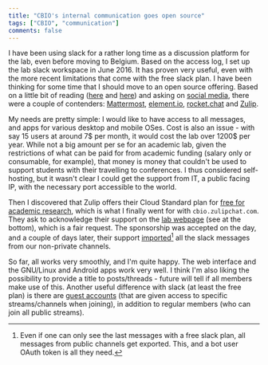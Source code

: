 ```yaml
---
title: "CBIO's internal communication goes open source"
tags: ["CBIO", "communication"]
comments: false
---
```


I have been using slack for a rather long time as a discussion
platform for the lab, even before moving to Belgium. Based on the
access log, I set up the lab slack workspace in June 2016. It has
proven very useful, even with the more recent limitations that come
with the free slack plan. I have been thinking for some time that I
should move to an open source offering. Based on a little bit of
reading
([here](https://blog.ossph.org/best-open-source-alternatives-to-slack/)
and [here](https://opensource.com/alternatives/slack)) and asking on
[social media](https://fosstodon.org/@lgatto/111840609295851868),
there were a couple of contenders:
[Mattermost](https://mattermost.com/),
[element.io](https://element.io/),
[rocket.chat](https://www.rocket.chat/) and
[Zulip](https://zulip.com/).

My needs are pretty simple: I would like to have access to all
messages, and apps for various desktop and mobile OSes. Cost is also
an issue - with say 15 users at around 7$ per month, it would cost the
lab over 1200$ per year. While not a big amount per se for an academic
lab, given the restrictions of what can be paid for from academic
funding (salary only or consumable, for example), that money is money
that couldn't be used to support students with their travelling to
conferences. I thus considered self-hosting, but it wasn't clear I
could get the support from IT, a public facing IP, with the necessary
port accessible to the world.

Then I discovered that Zulip offers their Cloud Standard plan for
[free for academic research](https://zulip.com/for/research/), which
is what I finally went for with `cbio.zulipchat.com`. They ask to
acknowledge their support on the [lab
webpage](https://lgatto.github.io/cbio-lab/) (see at the bottom),
which is a fair request. The sponsorship was accepted on the day, and
a couple of days later, their support
[imported](https://zulip.com/help/import-from-slack)[^fn] all the
slack messages from our non-private channels.

So far, all works very smoothly, and I'm quite happy. The web
interface and the GNU/Linux and Android apps work very well. I think
I'm also liking the possibility to provide a title to posts/threads -
future will tell if all members make use of this. Another useful
difference with slack (at least the free plan) is there are [guest
accounts](https://zulip.com/help/roles-and-permissions) (that are
given access to specific streams/channels when joining), in addition
to regular members (who can join all public streams).

[^fn]: Even if one can only see the last messages with a free slack
    plan, all messages from public channels get exported. This, and a
    bot user OAuth token is all they need.

